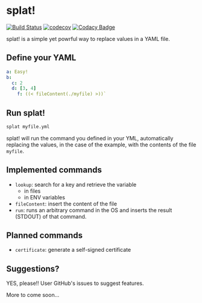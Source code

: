 # splat!

[![Build Status](https://travis-ci.org/eljuanchosf/splat.svg?branch=master)](https://travis-ci.org/eljuanchosf/splat)
[![codecov](https://codecov.io/gh/eljuanchosf/splat/branch/master/graph/badge.svg)](https://codecov.io/gh/eljuanchosf/splat)
[![Codacy Badge](https://api.codacy.com/project/badge/Grade/d4619fde24e74c9ebed73b64c2ab31d6)](https://www.codacy.com/app/eljuanchosf/splat?utm_source=github.com&amp;utm_medium=referral&amp;utm_content=eljuanchosf/splat&amp;utm_campaign=Badge_Grade)

splat! is a simple yet powrful way to replace values in a YAML file.

## Define your YAML

```yaml
a: Easy!
b:
  c: 2
  d: [3, 4]
    f: ((< fileContent(./myfile) >))`
```

## Run splat!

```sh
splat myfile.yml
```

splat! will run the command you defined in your YML, automatically replacing the values, in the case of the example, with the contents of the file `myfile`.

## Implemented commands

* `lookup`: search for a key and retrieve the variable
  * in files
  * in ENV variables
* `fileContent`: insert the content of the file
* `run`: runs an arbitrary command in the OS and inserts the result (STDOUT) of that command.

## Planned commands

* `certificate`: generate a self-signed certificate

## Suggestions?

YES, please!!
User GitHub's issues to suggest features.

More to come soon...

